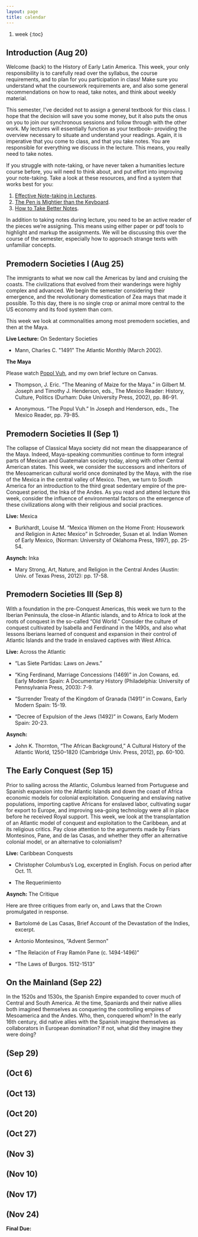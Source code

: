 ```yaml
---
layout: page
title: calendar
---
```


1. week
{:toc}

## Introduction (Aug 20) 

Welcome (back) to the History of Early Latin America. This week, your only responsibility is to carefully read over the syllabus, the course requirements, and to plan for you participation in class! Make sure you understand what the coursework requirements are, and also some general recommendations on how to read, take notes, and think about weekly material.

This semester, I’ve decided not to assign a general textbook for this
class. I hope that the decision will save you some money, but it also puts
the onus on you to join our synchronous sessions and follow through with
the other work. My lectures will essentially function as your textbook– providing the overview necessary to situate and understand your readings. Again, it is imperative that you come to class, and that you take notes. You are responsible for everything we discuss in the lecture. This means, you really need to take notes.

If you struggle with note-taking, or have never taken a humanities lecture course before, you will need to think about, and put effort into improving your note-taking. Take a look at these resources, and find a system that works best for you:



1. [Effective Note-taking in
   Lectures](https://www.cc-seas.columbia.edu/node/31875).  
2. [The Pen is Mightier than the
   Keyboard](https://journals.sagepub.com/doi/full/10.1177/0956797614524581).  
3. [How to Take Better
   Notes](https://collegeinfogeek.com/how-to-take-notes-in-college/).  

In addition to taking notes during lecture, you need to be an active
reader of the pieces we’re assigning. This means using either paper or pdf
tools to highlight and markup the assignments. We will be discussing this
over the course of the semester, especially how to approach strange texts
with unfamiliar concepts.


## Premodern Societies I (Aug 25)

The immigrants to what we now call the Americas by land and cruising the coasts. The civilizations that evolved from their wanderings were highly complex and advanced. We begin the semester considering their emergence, and the revolutionary domestication of Zea mays that made it possible. To this day, there is no single crop or animal more central to the US economy and its food system than corn.

This week we look at commonalities among most premodern societies, and
then at the Maya.

**Live Lecture:** On Sedentary Societies

* Mann, Charles C. "1491” The Atlantic Monthly (March 2002).

**The Maya**

Please watch [Popol
Vuh](https://video-alexanderstreet-com.proxy.lib.utk.edu/watch/popol-vuh),
and my own brief lecture on Canvas.

* Thompson, J. Eric. “The Meaning of Maize for the Maya.” in Gilbert M. Joseph and Timothy J. Henderson, eds., The Mexico Reader: History, Culture, Politics (Durham: Duke University Press, 2002), pp. 86-91.  

* Anonymous. “The Popul Vuh.” In Joseph and Henderson, eds., The Mexico Reader, pp. 79-85.


## Premodern Societies II (Sep 1)

The collapse of Classical Maya society did not mean the disappearance of
the Maya. Indeed, Maya-speaking communities continue to form integral
parts of Mexican and Guatemalan society today, along with other Central
American states. This week, we consider the successors and inheritors of
the Mesoamerican cultural world once dominated by the Maya, with the rise
of the Mexica in the central valley of Mexico. Then, we turn to South
America for an introduction to the third great sedentary empire of the
pre-Conquest period, the Inka of the Andes. As you read and attend lecture
this week, consider the influence of environmental factors on the
emergence of these civilizations along with their religious and social
practices.

**Live:** Mexica

* Burkhardt, Louise M. “Mexica Women on the Home Front: Housework and Religion in Aztec Mexico” in Schroeder, Susan et al. Indian Women of Early Mexico, (Norman: University of Oklahoma Press, 1997), pp. 25-54.

**Asynch:** Inka

* Mary Strong, Art, Nature, and Religion in the Central Andes (Austin: Univ. of Texas Press, 2012): pp. 17-58.

## Premodern Societies III  (Sep 8)

With a foundation in the pre-Conquest Americas, this week we turn to the Iberian Peninsula, the close-in Atlantic islands, and to Africa to look at the roots of conquest in the so-called “Old World.” Consider the culture of conquest cultivated by Isabella and Ferdinand in the 1490s, and also what lessons Iberians learned of conquest and expansion in their control of Atlantic Islands and the trade in enslaved captives with West Africa.

**Live:** Across the Atlantic

* “Las Siete Partidas: Laws on Jews.”

* “King Ferdinand, Marriage Concessions (1469)” in Jon Cowans, ed. Early Modern Spain: A Documentary History (Philadelphia: University of Pennsylvania Press, 2003): 7-9.

* “Surrender Treaty of the Kingdom of Granada (1491)” in Cowans, Early Modern Spain: 15-19.

* “Decree of Expulsion of the Jews (1492)” in Cowans, Early Modern Spain: 20-23.

**Asynch:** 

* John K. Thornton, “The African Background,” A Cultural History of the Atlantic World, 1250–1820 (Cambridge Univ. Press, 2012), pp. 60-100.


## The Early Conquest (Sep 15) 

Prior to sailing across the Atlantic, Columbus learned from Portuguese and
Spanish expansion into the Atlantic Islands and down the coast of Africa
economic models for colonial exploitation. Conquering and enslaving native
populations, importing captive Africans for enslaved labor, cultivating
sugar for export to Europe, and improving sea-going technology were all in
place before he received Royal support. This week, we look at the
transplantation of an Atlantic model of conquest and exploitation to the
Caribbean, and at its religious critics. Pay close attention to the
arguments made by Friars Montesinos, Pane, and de las Casas, and whether
they offer an alternative colonial model, or an alternative to
colonialism?

**Live:** Caribbean Conquests

* Christopher Columbus’s Log, excerpted in English. Focus on period after Oct. 11.

* The Requerimiento

**Asynch:** The Critique

Here are three critiques from early on, and Laws that the Crown
promulgated in response.



* Bartolomé de Las Casas, Brief Account of the Devastation of the Indies, excerpt.

* Antonio Montesinos, “Advent Sermon”

* “The Relación of Fray Ramón Pane (c. 1494-1496)”

* “The Laws of Burgos. 1512-1513”

## On the Mainland (Sep 22)

In the 1520s and 1530s, the Spanish Empire expanded to cover much of
Central and South America. At the time, Spaniards and their native allies
both imagined themselves as conquering the controlling empires of
Mesoamerica and the Andes. Who, then, conquered whom? In the early 16th
century, did native allies with the Spanish imagine themselves as
collaborators in European domination? If not, what did they imagine they
were doing?



## (Sep 29)

## (Oct 6)

## (Oct 13)  

## (Oct 20)

## (Oct 27)

## (Nov 3)

## (Nov 10)

## (Nov 17)

## (Nov 24)

**Final Due:**







